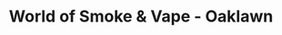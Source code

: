 ---
title: "World of Smoke & Vape - Oaklawn"
url: /dallas/world-of-smoke-und-vape-oaklawn/
shop: Tabak
---